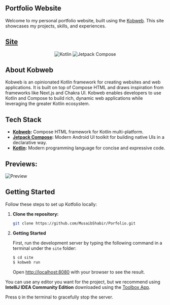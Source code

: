 

## Portfolio Website

Welcome to my personal portfolio website, built using the [Kobweb](https://github.com/varabyte/kobweb). This site showcases my projects, skills, and experiences.

## [Site](https://kotfolio.onrender.com/)

<p align="center">
  <img alt="Kotlin" src="https://img.shields.io/badge/Kotlin-a503fc?logo=kotlin&logoColor=white&style=for-the-badge"/></a>
  <img alt="Jetpack Compose" src="https://img.shields.io/static/v1?style=for-the-badge&message=Jetpack+Compose&color=4285F4&logo=Jetpack+Compose&logoColor=FFFFFF&label="/></a> 
</p>

## About Kobweb 
Kobweb is an opinionated Kotlin framework for creating websites and web applications. It is built on top of Compose HTML and draws inspiration from frameworks like Next.js and Chakra UI. Kobweb enables developers to use Kotlin and Compose to build rich, dynamic web applications while leveraging the greater Kotlin ecosystem.


## Tech Stack

- **[Kobweb](https://github.com/varabyte/kobweb):** Compose HTML framework for Kotlin multi-platform.
- **[Jetpack Compose](https://developer.android.com/jetpack/compose):** Modern Android UI toolkit for building native UIs in a declarative way.
- **[Kotlin](https://kotlinlang.org/):** Modern programming language for concise and expressive code.


## Previews: 
![Preview]([https://github.com/binayshaw7777/Kotfolio/assets/62587060/78a76148-318e-42c3-96c3-782565dc7a92](https://github.com/MusaibShabir/Porfolio/blob/master/images/full_screenshot.png))


## Getting Started

Follow these steps to set up Kotfolio locally:

1. **Clone the repository:**
   ```bash
   git clone https://github.com/MusaibShabir/Porfolio.git
   ```

2. **Getting Started**

    First, run the development server by typing the following command in a terminal under the `site` folder:

    ```bash
    $ cd site
    $ kobweb run
    ```

    Open [http://localhost:8080](http://localhost:8080) with your browser to see the result.

You can use any editor you want for the project, but we recommend using **IntelliJ IDEA Community Edition** downloaded
using the [Toolbox App](https://www.jetbrains.com/toolbox-app/).

Press `Q` in the terminal to gracefully stop the server.

<br>
